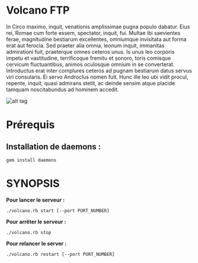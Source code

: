 Volcano FTP
========================

In Circo maximo, inquit, venationis amplissimae pugna populo dabatur. Eius rei, Romae cum forte essem, spectator, inquit, fui. Multae ibi saevientes ferae, magnitudine bestiarum excellentes, omniumque invisitata aut forma erat aut ferocia. Sed praeter alia omnia, leonum inquit, immanitas admirationi fuit, praeterque omnes ceteros unus. Is unus leo corporis impetu et vastitudine, terrificoque fremitu et sonoro, toris comisque cervicum fluctuantibus, animos oculosque omnium in se converterat. Introductus erat inter complures ceteros ad pugnam bestiarum datus servus viri consularis. Ei servo Androclus nomen fuit. Hunc ille leo ubi vidit procul, repente, inquit, quasi admirans stetit, ac deinde sensim atque placide tamquam noscitabundus ad hominem accedit.

![alt tag](http://www.guatemalavolcano.com/images/activity%20icons/icons%203-01.png)


Prérequis
=========

Installation de daemons :
-------------------------

`gem install daemons`


SYNOPSIS
========================

**Pour lancer le serveur :**

`./volcano.rb start [--port PORT_NUMBER]`

**Pour arrêter le serveur :**

`./volcano.rb stop`

**Pour relancer le server :**

`./volcano.rb restart [--port PORT_NUMBER]`
